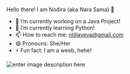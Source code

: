 Hello there! I am Nodira (aka Nara Sama) 👋

- 🔭 I’m currently working on a Java Project!
- 🌱 I’m currently learning Python!
- 📫 How to reach me: ntillayeva@gmail.com
- 😄 Pronouns: She/Her
- ⚡ Fun fact: I am a weeb, hehe!

![enter image description here](https://github-readme-stats.vercel.app/api?username=NodiraTillayeva&&show_icons=true&title_color=ffffff&icon_color=bb2acf&text_color=daf7dc&bg_color=151515)
